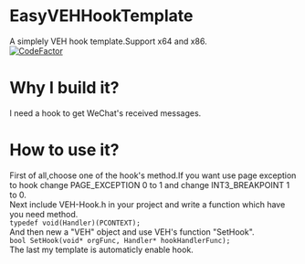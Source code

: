 # EasyVEHHookTemplate  
A simplely VEH hook template.Support x64 and x86.  
[![CodeFactor](https://www.codefactor.io/repository/github/moshuid/easyvehhooktemplate/badge)](https://www.codefactor.io/repository/github/moshuid/easyvehhooktemplate)
# Why I build it?  
I need a hook to get WeChat's received messages.  
# How to use it?  
First of all,choose one of the hook's method.If you want use page exception to hook change PAGE_EXCEPTION 0 to 1 and change INT3_BREAKPOINT 1 to 0.  
Next include VEH-Hook.h in your project and write a function which have you need method.  
`typedef void(Handler)(PCONTEXT);`  
And then new a "VEH" object and use VEH's function "SetHook".  
`bool SetHook(void* orgFunc, Handler* hookHandlerFunc);`  
The last my template is automaticly enable hook.  
